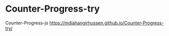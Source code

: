 # Counter-Progress-try
Counter-Progress-js
https://mdjahangirhussen.github.io/Counter-Progress-try/
